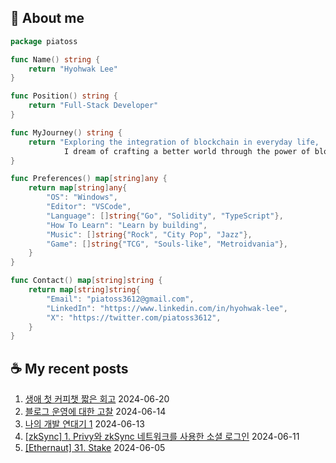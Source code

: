 ## 🐹 About me

```go
package piatoss

func Name() string {
    return "Hyohwak Lee"
}

func Position() string {
    return "Full-Stack Developer"
}

func MyJourney() string {
    return "Exploring the integration of blockchain in everyday life,
            I dream of crafting a better world through the power of blockchain."
}

func Preferences() map[string]any {
    return map[string]any{
        "OS": "Windows",
        "Editor": "VSCode",
        "Language": []string{"Go", "Solidity", "TypeScript"},
        "How To Learn": "Learn by building",
        "Music": []string{"Rock", "City Pop", "Jazz"},
        "Game": []string{"TCG", "Souls-like", "Metroidvania"},
    }
}

func Contact() map[string]string {
    return map[string]string{
        "Email": "piatoss3612@gmail.com",
        "LinkedIn": "https://www.linkedin.com/in/hyohwak-lee",
        "X": "https://twitter.com/piatoss3612",
    }
}
```

## ☕ My recent posts

1. [생애 첫 커피챗 짧은 회고](https://piatoss3612.tistory.com/173) 2024-06-20
2. [블로그 운영에 대한 고찰](https://piatoss3612.tistory.com/172) 2024-06-14
3. [나의 개발 연대기 1](https://piatoss3612.tistory.com/171) 2024-06-13
4. [[zkSync] 1. Privy와 zkSync 네트워크를 사용한 소셜 로그인](https://piatoss3612.tistory.com/170) 2024-06-11
5. [[Ethernaut] 31. Stake](https://piatoss3612.tistory.com/169) 2024-06-05
